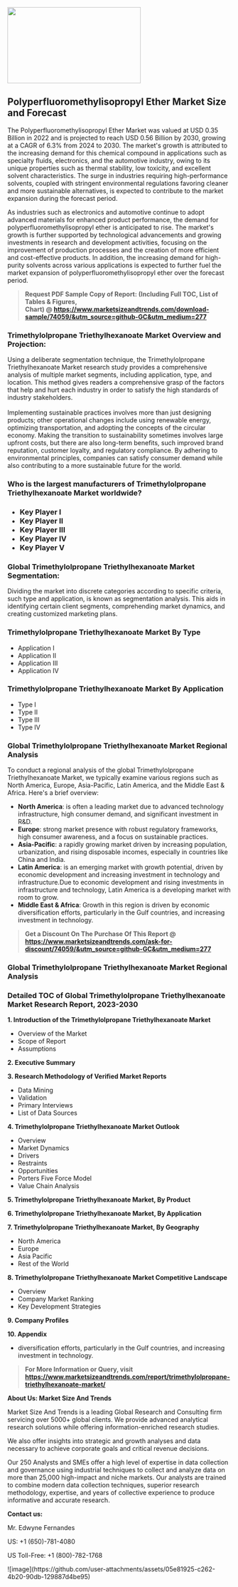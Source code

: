 <p><img class="alignnone size-medium wp-image-20088" src="https://ffe5etoiles.com/wp-content/uploads/2024/12/MST1-300x171.png" alt="" width="300" height="171" /></p><h2>Polyperfluoromethylisopropyl Ether Market Size and Forecast</h2><p>The Polyperfluoromethylisopropyl Ether Market was valued at USD 0.35 Billion in 2022 and is projected to reach USD 0.56 Billion by 2030, growing at a CAGR of 6.3% from 2024 to 2030. The market's growth is attributed to the increasing demand for this chemical compound in applications such as specialty fluids, electronics, and the automotive industry, owing to its unique properties such as thermal stability, low toxicity, and excellent solvent characteristics. The surge in industries requiring high-performance solvents, coupled with stringent environmental regulations favoring cleaner and more sustainable alternatives, is expected to contribute to the market expansion during the forecast period.</p><p>As industries such as electronics and automotive continue to adopt advanced materials for enhanced product performance, the demand for polyperfluoromethylisopropyl ether is anticipated to rise. The market's growth is further supported by technological advancements and growing investments in research and development activities, focusing on the improvement of production processes and the creation of more efficient and cost-effective products. In addition, the increasing demand for high-purity solvents across various applications is expected to further fuel the market expansion of polyperfluoromethylisopropyl ether over the forecast period.</p></p><blockquote id="" class=""><strong>Request PDF Sample Copy of Report: (Including Full TOC, List of Tables &amp; Figures, Chart)&nbsp;@&nbsp;<strong><a href="https://www.marketsizeandtrends.com/download-sample/74059/&utm_source=github-GC&utm_medium=277" target="_blank">https://www.marketsizeandtrends.com/download-sample/74059/&utm_source=github-GC&utm_medium=277</a></strong></strong></blockquote><h3 id="" class="">Trimethylolpropane Triethylhexanoate Market&nbsp;Overview and Projection:</h3><p id="" class="">Using a deliberate segmentation technique, the Trimethylolpropane Triethylhexanoate Market research study provides a comprehensive analysis of multiple market segments, including application, type, and location. This method gives readers a comprehensive grasp of the factors that help and hurt each industry in order to satisfy the high standards of industry stakeholders. <br /> <br />Implementing sustainable practices involves more than just designing products; other operational changes include using renewable energy, optimizing transportation, and adopting the concepts of the circular economy. Making the transition to sustainability sometimes involves large upfront costs, but there are also long-term benefits, such improved brand reputation, customer loyalty, and regulatory compliance. By adhering to environmental principles, companies can satisfy consumer demand while also contributing to a more sustainable future for the world.</p><h3 id="" class="">Who is the largest manufacturers of&nbsp;Trimethylolpropane Triethylhexanoate Market worldwide?</h3><h3 class=""><p><ul><li>Key Player I </li><li> Key Player II </li><li> Key Player III </li><li> Key Player IV </li><li> Key Player V</li></ul></p></h3><h3 id="" class="">Global&nbsp;Trimethylolpropane Triethylhexanoate Market Segmentation:</h3><p id="" class="">Dividing the market into discrete categories according to specific criteria, such type and application, is known as segmentation analysis. This aids in identifying certain client segments, comprehending market dynamics, and creating customized marketing plans.</p><h3 id="" class="">Trimethylolpropane Triethylhexanoate Market&nbsp;By Type</h3><p><p><ul><li>Application I</li><li> Application II</li><li> Application III</li><li> Application IV</p></li></ul></p></p><h3 id="" class="">Trimethylolpropane Triethylhexanoate Market&nbsp;By Application</h3><p class=""><p><ul><li>Type I</li><li> Type II</li><li> Type III</li><li> Type IV</li></ul></p></p><h3 id="" class="">Global Trimethylolpropane Triethylhexanoate Market Regional Analysis</h3><p id="" class="">To conduct a regional analysis of the global Trimethylolpropane Triethylhexanoate Market, we typically examine various regions such as North America, Europe, Asia-Pacific, Latin America, and the Middle East &amp; Africa. Here's a brief overview:</p><ul><li><strong>North America</strong>: is often a leading market due to advanced technology infrastructure, high consumer demand, and significant investment in R&amp;D.</li><li><strong>Europe</strong>: strong market presence with robust regulatory frameworks, high consumer awareness, and a focus on sustainable practices.</li><li><strong>Asia-Pacific</strong>: a rapidly growing market driven by increasing population, urbanization, and rising disposable incomes, especially in countries like China and India.</li><li><strong>Latin America</strong>: is an emerging market with growth potential, driven by economic development and increasing investment in technology and infrastructure.Due to economic development and rising investments in infrastructure and technology, Latin America is a developing market with room to grow.</li><li><strong>Middle East &amp; Africa</strong>: Growth in this region is driven by economic diversification efforts, particularly in the Gulf countries, and increasing investment in technology.</li></ul><blockquote id="" class=""><strong>Get a Discount On The Purchase Of This Report @ <strong><a href="https://www.marketsizeandtrends.com/ask-for-discount/74059/&utm_source=github-GC&utm_medium=277" target="_blank">https://www.marketsizeandtrends.com/ask-for-discount/74059/&utm_source=github-GC&utm_medium=277</a></strong></strong></blockquote><h3 id="" class="">Global Trimethylolpropane Triethylhexanoate Market Regional Analysis</h3><h3 id="" class="">Detailed TOC of Global Trimethylolpropane Triethylhexanoate Market Research Report, 2023-2030</h3><p id="" class=""><strong>1. Introduction of the Trimethylolpropane Triethylhexanoate Market</strong></p><ul><li>Overview of the Market</li><li>Scope of Report</li><li>Assumptions</li></ul><p id="" class=""><strong>2. Executive Summary</strong></p><p id="" class=""><strong>3. Research Methodology of Verified Market Reports</strong></p><ul><li>Data Mining</li><li>Validation</li><li>Primary Interviews</li><li>List of Data Sources</li></ul><p id="" class=""><strong>4. Trimethylolpropane Triethylhexanoate Market Outlook</strong></p><ul><li>Overview</li><li>Market Dynamics</li><li>Drivers</li><li>Restraints</li><li>Opportunities</li><li>Porters Five Force Model</li><li>Value Chain Analysis</li></ul><p id="" class=""><strong>5. Trimethylolpropane Triethylhexanoate Market, By Product</strong></p><p id="" class=""><strong>6. Trimethylolpropane Triethylhexanoate Market, By Application</strong></p><p id="" class=""><strong>7. Trimethylolpropane Triethylhexanoate Market, By Geography</strong></p><ul><li>North America</li><li>Europe</li><li>Asia Pacific</li><li>Rest of the World</li></ul><p id="" class=""><strong>8. Trimethylolpropane Triethylhexanoate Market Competitive Landscape</strong></p><ul><li>Overview</li><li>Company Market Ranking</li><li>Key Development Strategies</li></ul><p id="" class=""><strong>9. Company Profiles</strong></p><p id="" class=""><strong>10. Appendix</strong></p><ul><li>diversification efforts, particularly in the Gulf countries, and increasing investment in technology.</li></ul><blockquote id="" class=""><strong>For More Information or Query, visit <strong><strong><a href="https://www.marketsizeandtrends.com/report/trimethylolpropane-triethylhexanoate-market/" target="_blank">https://www.marketsizeandtrends.com/report/trimethylolpropane-triethylhexanoate-market/</a></strong></strong></strong></blockquote><p id="" class=""><strong>About Us: Market Size And Trends</strong></p><p id="" class="">Market Size And Trends is a leading Global Research and Consulting firm servicing over 5000+ global clients. We provide advanced analytical research solutions while offering information-enriched research studies.</p><p id="" class="">We also offer insights into strategic and growth analyses and data necessary to achieve corporate goals and critical revenue decisions.</p><p id="" class="">Our 250 Analysts and SMEs offer a high level of expertise in data collection and governance using industrial techniques to collect and analyze data on more than 25,000 high-impact and niche markets. Our analysts are trained to combine modern data collection techniques, superior research methodology, expertise, and years of collective experience to produce informative and accurate research.</p><p id="" class=""><strong>Contact us:</strong></p><p id="" class="">Mr. Edwyne Fernandes</p><p id="" class="">US: +1 (650)-781-4080</p><p id="" class="">US Toll-Free: +1 (800)-782-1768</p>
![image](https://github.com/user-attachments/assets/05e81925-c262-4b20-90db-129887d4be95)
